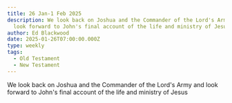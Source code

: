 ```yaml
---
title: 26 Jan-1 Feb 2025
description: We look back on Joshua and the Commander of the Lord's Army and
  look forward to John's final account of the life and ministry of Jesus
author: Ed Blackwood
date: 2025-01-26T07:00:00.000Z
type: weekly
tags:
  - Old Testament
  - New Testament
---
```


We look back on Joshua and the Commander of the Lord's Army and look forward to John's final account of the life and ministry of Jesus
